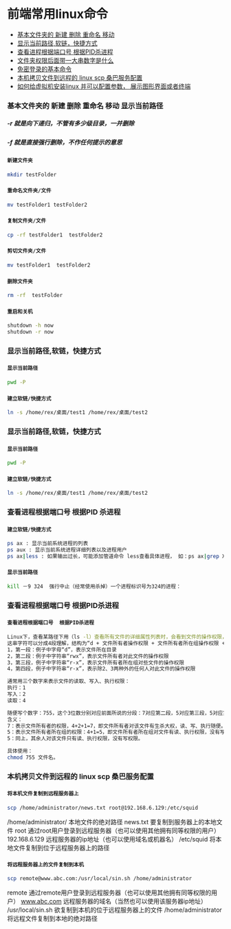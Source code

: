 

# 前端常用linux命令



- [基本文件夹的  新建 删除 重命名 移动   ](#updating-to-new-releases)
- [显示当前路径,软链，快捷方式](#sending-feedback)
- [查看进程根据端口号  根据PID杀进程](#folder-structure)
- [文件夹权限后面带一大串数字是什么](#available-scripts)
- [免密登录的基本命令](#supported-language-features-and-polyfills)
- [本机拷贝文件到远程的 linux scp   桑巴服务配置](#syntax-highlighting-in-the-editor)
- [如何给虚拟机安装linux 并可以配置参数， 展示图形界面或者终端](#displaying-lint-output-in-the-editor)


### 基本文件夹的  新建 删除 重命名 移动 显示当前路径

##### -r 就是向下递归，不管有多少级目录，一并删除
##### -f 就是直接强行删除，不作任何提示的意思


#### `新建文件夹`
```sh
mkdir testFolder
```

#### `重命名文件夹/文件`
```sh
mv testFolder1 testFolder2
```

#### `复制文件夹/文件`
```sh
cp -rf testFolder1  testFolder2
```

#### `剪切文件夹/文件`
```sh
mv testFolder1  testFolder2
```

#### `删除文件夹`
```sh
rm -rf  testFolder
```

#### `重启和关机`
```sh
shutdown -h now 
shutdown -r now
```


### 显示当前路径,软链，快捷方式

#### `显示当前路径`
```sh
pwd -P
```

#### `建立软链/快捷方式`
```sh
ln -s /home/rex/桌面/test1 /home/rex/桌面/test2
```


### 显示当前路径,软链，快捷方式

#### `显示当前路径`
```sh
pwd -P
```

#### `建立软链/快捷方式`
```sh
ln -s /home/rex/桌面/test1 /home/rex/桌面/test2
```

### 查看进程根据端口号  根据PID 杀进程

#### `建立软链/快捷方式`
```sh
ps ax : 显示当前系统进程的列表 
ps aux : 显示当前系统进程详细列表以及进程用户
ps ax|less : 如果输出过长，可能添加管道命令 less查看具体进程， 如：ps ax|grep XXX（XXX为进程名称）
```
#### `显示当前路径`
```sh
kill －9 324  强行中止（经常使用杀掉）一个进程标识号为324的进程： 
```

### 查看进程根据端口号  根据PID杀进程

#### `查看进程根据端口号  根据PID杀进程`
```sh
Linux下，查看某路径下用（ls -l）查看所有文件的详细属性列表时，会看到文件的操作权限，类似“drwxr-xr-x”的字符串。
这串字符可以分成4段理解，结构为“d + 文件所有者操作权限 + 文件所有者所在组操作权限 + 其余人的操作权限”：
1，第一段：例子中字母“d”，表示文件所在目录
2，第二段：例子中字符串“rwx”，表示文件所有者对此文件的操作权限
3，第三段，例子中字符串“r-x”，表示文件所有者所在组对些文件的操作权限
4，第四段，例子中字符串“r-x”，表示除2、3两种外的任何人对此文件的操作权限

通常用三个数字来表示文件的读取、写入、执行权限：
执行：1
写入：2
读取：4

随便写个数字：755，这个3位数分别对应前面所说的分段：7对应第二段，5对应第三段，5对应第四段。
含义：
7：表示文件所有者的权限，4+2+1=7，即文件所有者对该文件有生杀大权，读、写、执行随便。
5：表示文件所有者所在组的权限：4+1=5，即文件所有者所在组对文件有读、执行权限，没有写权限。
5：同上，其余人对该文件只有读、执行权限，没有写权限。

具体使用：
chmod 755 文件名。
```

### 本机拷贝文件到远程的 linux scp   桑巴服务配置

#### `将本机文件复制到远程服务器上`
```sh
scp /home/administrator/news.txt root@192.168.6.129:/etc/squid
```
/home/administrator/      本地文件的绝对路径
news.txt                          要复制到服务器上的本地文件
root                                 通过root用户登录到远程服务器（也可以使用其他拥有同等权限的用户）
192.168.6.129                远程服务器的ip地址（也可以使用域名或机器名）
/etc/squid                       将本地文件复制到位于远程服务器上的路径

#### `将远程服务器上的文件复制到本机`
```sh
scp remote@www.abc.com:/usr/local/sin.sh /home/administrator
```

remote                       通过remote用户登录到远程服务器（也可以使用其他拥有同等权限的用户）
www.abc.com              远程服务器的域名（当然也可以使用该服务器ip地址）
/usr/local/sin.sh           欲复制到本机的位于远程服务器上的文件
/home/administrator  将远程文件复制到本地的绝对路径
